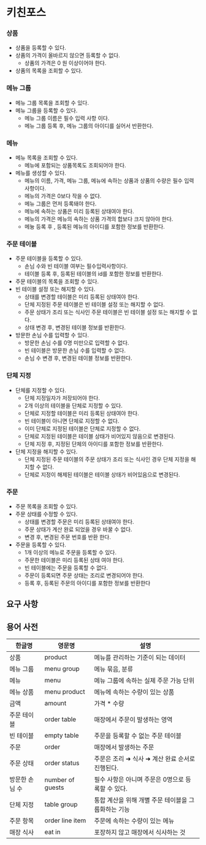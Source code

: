 # 키친포스

### 상품

* 상품을 등록할 수 있다.
* 상품의 가격이 올바르지 않으면 등록할 수 없다.
    * 상품의 가격은 0 원 이상이어야 한다.
* 상품의 목록을 조회할 수 있다.

### 메뉴 그룹

* 메뉴 그룹 목록을 조회할 수 있다.
* 메뉴 그룹을 등록할 수 있다.
    * 메뉴 그룹 이름은 필수 입력 사항 이다.
    * 메뉴 그룹 등록 후, 메뉴 그룹의 아이디를 실어서 반환한다.


### 메뉴
* 메뉴 목록을 조회할 수 있다.
    * 메뉴에 포함되는 상품목록도 조회되어야 한다.
* 메뉴를 생성할 수 있다.
    * 메뉴의 이름, 가격, 메뉴 그룹, 메뉴에 속하는 상품과 상품의 수량은 필수 입력 사항이다.
    * 메뉴의 가격은 0보다 작을 수 없다. 
    * 메뉴 그룹은 먼저 등록돼야 한다.
    * 메뉴에 속하는 상품은 미리 등록된 상태여야 한다.
    * 메뉴의 가격은 메뉴의 속하는 상품 가격의 합보다 크지 않아야 한다.
    * 메늉 등록 후 , 등록된 메뉴의 아이디를 포함한 정보를 반환한다.

### 주문 테이블
* 주문 테이블을 등록할 수 있다.
    * 손님 수와 빈 테이블 여부는 필수입력사항이다.
    * 테이블 등록 후, 등록된 테이블의 id를 포함한 정보를 반환한다.
* 주문 테이블의 목록을 조회할 수 있다.
* 빈 테이블 설정 또는 해지할 수 있다.
    * 상태를 변경할 테이블은 미리 등록된 상태여야 한다.
    * 단체 지정된 주문 테이블은 빈 테이블 설정 또는 해지할 수 없다.
    * 주문 상태가 조리 또는 식사인 주문 테이블은 빈 테이블 설정 또는 해지할 수 없다.
    * 상태 변경 후, 변경된 테이블 정보를 반환한다.
* 방문한 손님 수를 입력할 수 있다.
    * 방문한 손님 수를 0명 미만으로 입력할 수 없다.
    * 빈 테이블은 방문한 손님 수를 입력할 수 없다.
    * 손님 수 변경 후, 변경된 테이블 정보를 반환한다.
    
### 단체 지정

* 단체를 지정할 수 있다.
    * 단체 지정일자가 저장되어야 한다.
    * 2개 이상의 테이블을 단체로 지정할 수 있다.
    * 단체로 지정할 테이블은 미리 등록된 상태여야 한다.
    * 빈 테이블이 아니면 단체로 지정할 수 없다.
    * 이미 단체로 지정된 테이블은 단체로 지정할 수 없다.
    * 단체로 지정된 테이블은 테이블 상태가 비어있지 않음으로 변경된다.
    * 단체 지정 후, 지정된 단체의 아이디를 포함한 정보를 반환한다.
* 단체 지정을 해지할 수 있다.
    * 단체 지정된 주문 테이블의 주문 상태가 조리 또는 식사인 경우 단체 지정을 해지할 수 없다.
    * 단체로 지정이 해제된 테이블은 테이블 상태가 비어있음으로 변경된다.

### 주문

* 주문 목록을 조회할 수 있다.
* 주문 상태를 수정할 수 있다.
    * 상태를 변경할 주문은 미리 등록된 상태여야 한다.
    * 주문 상태가 계산 완료 되었을 경우 바꿀 수 없다.
    * 변경 후, 변경된 주문 번호를 반환 한다.
* 주문을 등록할 수 있다.
    * 1개 이상의 메뉴로 주문을 등록할 수 있다.
    * 주문한 테이블은 미리 등록된 상태 여야 한다.
    * 빈 테이블에는 주문을 등록할 수 없다.
    * 주문이 등록되면 주문 상태는 조리로 변경되어야 한다.
    * 등록 후, 등록된 주문의 아이디를 포함한 정보를 반환한다
    


 
## 요구 사항

## 용어 사전

| 한글명 | 영문명 | 설명 |
| --- | --- | --- |
| 상품 | product | 메뉴를 관리하는 기준이 되는 데이터 |
| 메뉴 그룹 | menu group | 메뉴 묶음, 분류 |
| 메뉴 | menu | 메뉴 그룹에 속하는 실제 주문 가능 단위 |
| 메뉴 상품 | menu product | 메뉴에 속하는 수량이 있는 상품 |
| 금액 | amount | 가격 * 수량 |
| 주문 테이블 | order table | 매장에서 주문이 발생하는 영역 |
| 빈 테이블 | empty table | 주문을 등록할 수 없는 주문 테이블 |
| 주문 | order | 매장에서 발생하는 주문 |
| 주문 상태 | order status | 주문은 조리 ➜ 식사 ➜ 계산 완료 순서로 진행된다. |
| 방문한 손님 수 | number of guests | 필수 사항은 아니며 주문은 0명으로 등록할 수 있다. |
| 단체 지정 | table group | 통합 계산을 위해 개별 주문 테이블을 그룹화하는 기능 |
| 주문 항목 | order line item | 주문에 속하는 수량이 있는 메뉴 |
| 매장 식사 | eat in | 포장하지 않고 매장에서 식사하는 것 |
